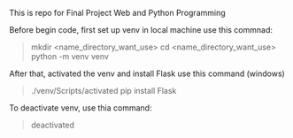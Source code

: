 This is repo for Final Project Web and Python Programming

Before begin code, first set up venv in local machine use this commnad:
> mkdir <name_directory_want_use>
> cd <name_directory_want_use>
> python -m venv venv

After that, activated the venv and install Flask use this command (windows)
> ./venv/Scripts/activated
> pip install Flask

To deactivate venv, use thia command:
> deactivated
